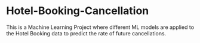 # Hotel-Booking-Cancellation
This is a Machine Learning Project where different ML models are applied to the Hotel Booking data to predict the rate of future cancellations.
